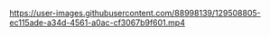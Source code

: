 https://user-images.githubusercontent.com/88998139/129508805-ec115ade-a34d-4561-a0ac-cf3067b9f601.mp4

